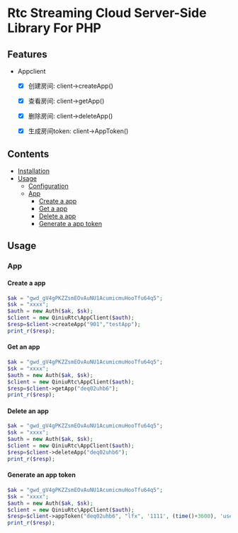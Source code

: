 # Rtc Streaming Cloud Server-Side Library For PHP

## Features

- Appclient
    - [x] 创建房间: client->createApp()
    - [x] 查看房间: client->getApp()
    - [x] 删除房间: client->deleteApp()
    - [x] 生成房间token: client->AppToken()



## Contents

- [Installation](#installation)
- [Usage](#usage)
    - [Configuration](#configuration)
    - [App](#app)
        - [Create a app](#create-a-app)
        - [Get a app](#get-a-app)
        - [Delete a app](#delete-a-app)
        - [Generate a app token](#generate-a-app-token)


## Usage

### App

#### Create a app

```php
$ak = "gwd_gV4gPKZZsmEOvAuNU1AcumicmuHooTfu64q5";
$sk = "xxxx";
$auth = new Auth($ak, $sk);
$client = new QiniuRtc\AppClient($auth);
$resp=$client->createApp("901","testApp");
print_r($resp);
```

#### Get an app

```php
$ak = "gwd_gV4gPKZZsmEOvAuNU1AcumicmuHooTfu64q5";
$sk = "xxxx";
$auth = new Auth($ak, $sk);
$client = new QiniuRtc\AppClient($auth);
$resp=$client->getApp("deq02uhb6");
print_r($resp);
```

#### Delete an app

```php
$ak = "gwd_gV4gPKZZsmEOvAuNU1AcumicmuHooTfu64q5";
$sk = "xxxx";
$auth = new Auth($ak, $sk);
$client = new QiniuRtc\AppClient($auth);
$resp=$client->deleteApp("deq02uhb6");
print_r($resp);
```

#### Generate an app token

```php
$ak = "gwd_gV4gPKZZsmEOvAuNU1AcumicmuHooTfu64q5";
$sk = "xxxx";
$auth = new Auth($ak, $sk);
$client = new QiniuRtc\AppClient($auth);
$resp=$client->appToken("deq02uhb6", "lfx", '1111', (time()+3600), 'user');
print_r($resp);
```